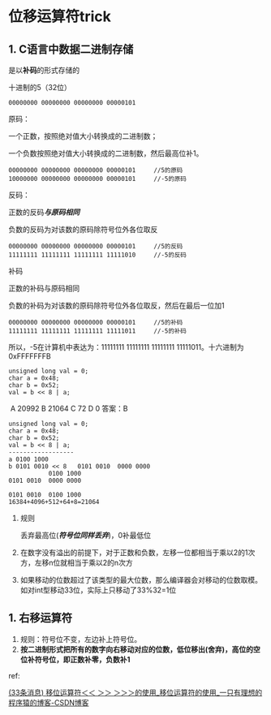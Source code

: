 # 位移运算符trick



## 1. C语言中数据二进制存储

是以**补码**的形式存储的

十进制的5（32位）

```
00000000 00000000 00000000 00000101
```



原码：

一个正数，按照绝对值大小转换成的二进制数；

一个负数按照绝对值大小转换成的二进制数，然后最高位补1。

```
00000000 00000000 00000000 00000101		//5的原码
10000000 00000000 00000000 00000101		//-5的原码
```

反码：

正数的反码***与原码相同***

负数的反码为对该数的原码除符号位外各位取反

```
00000000 00000000 00000000 00000101		//5的反码
11111111 11111111 11111111 11111010		//-5的反码
```

补码

正数的补码与原码相同

负数的补码为对该数的原码除符号位外各位取反，然后在最后一位加1

```
00000000 00000000 00000000 00000101		//5的补码
11111111 11111111 11111111 11111011		//-5的补码
```



所以，-5在计算机中表达为：11111111 11111111 11111111 11111011。十六进制为0xFFFFFFFB



```
unsigned long val = 0; 
char a = 0x48; 
char b = 0x52; 
val = b << 8 | a; 
```

​	A 20992 		B 21064 			C 72 			D 0    答案：B

```
unsigned long val = 0; 
char a = 0x48; 
char b = 0x52; 
val = b << 8 | a; 
------------------
a 0100 1000
b 0101 0010 << 8   0101 0010  0000 0000
		   0100 1000
0101 0010  0000 0000

0101 0010  0100 1000
16384+4096+512+64+8=21064 
```

1. 规则

   丢弃最高位(***符号位同样丢弃***)，0补最低位

2. 在数字没有溢出的前提下，对于正数和负数，左移一位都相当于乘以2的1次方，左移n位就相当于乘以2的n次方

3. 如果移动的位数超过了该类型的最大位数，那么编译器会对移动的位数取模。如对int型移动33位，实际上只移动了33%32=1位



## 1. 右移运算符

1. 规则：符号位不变，左边补上符号位。
2. **按二进制形式把所有的数字向右移动对应的位数，低位移出(舍弃)，高位的空位补符号位，即正数补零，负数补1**









ref:

[(33条消息) 移位运算符＜＜ ＞＞ ＞＞＞的使用_移位运算符的使用_一只有理想的程序猿的博客-CSDN博客](https://blog.csdn.net/weixin_39674445/article/details/111684003?utm_medium=distribute.pc_relevant.none-task-blog-2~default~CTRLIST~default-1.no_search_link&depth_1-utm_source=distribute.pc_relevant.none-task-blog-2~default~CTRLIST~default-1.no_search_link)



